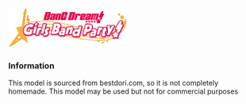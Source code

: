 <span align="center"><img src="./assets/img/logo.png" width="240px"/></span>

### Information 
This model is sourced from bestdori.com, so it is not completely homemade. This model may be used but not for commercial purposes
